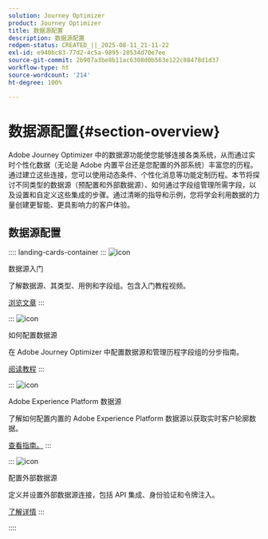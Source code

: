 ```yaml
---
solution: Journey Optimizer
product: Journey Optimizer
title: 数据源配置
description: 数据源配置
redpen-status: CREATED_||_2025-08-11_21-11-22
exl-id: e940bc83-77d2-4c5a-9895-20534d70e7ee
source-git-commit: 2b907a3be8b11ac6308d0b563e122c88478d1d37
workflow-type: ht
source-wordcount: '214'
ht-degree: 100%

---
```


# 数据源配置{#section-overview}

Adobe Journey Optimizer 中的数据源功能使您能够连接各类系统，从而通过实时个性化数据（无论是 Adobe 内置平台还是您配置的外部系统）丰富您的历程。通过建立这些连接，您可以使用动态条件、个性化消息等功能定制历程。本节将探讨不同类型的数据源（预配置和外部数据源）、如何通过字段组管理所需字段，以及设置和自定义这些集成的步骤。通过清晰的指导和示例，您将学会利用数据的力量创建更智能、更具影响力的客户体验。

## 数据源配置

:::: landing-cards-container
:::
![icon](https://cdn.experienceleague.adobe.com/icons/circle-play.svg?lang=zh-Hans)

数据源入门

了解数据源、其类型、用例和字段组。包含入门教程视频。

[浏览文章](../using/datasource/about-data-sources.md)
:::

:::
![icon](https://cdn.experienceleague.adobe.com/icons/gear.svg?lang=zh-Hans)

如何配置数据源

在 Adobe Journey Optimizer 中配置数据源和管理历程字段组的分步指南。

[阅读教程](../using/datasource/configure-data-sources.md)
:::

:::
![icon](https://cdn.experienceleague.adobe.com/icons/puzzle-piece.svg?lang=zh-Hans)

Adobe Experience Platform 数据源

了解如何配置内置的 Adobe Experience Platform 数据源以获取实时客户轮廓数据。

[查看指南。](../using/datasource/adobe-experience-platform-data-source.md)
:::

:::
![icon](https://cdn.experienceleague.adobe.com/icons/code-branch.svg?lang=zh-Hans)

配置外部数据源

定义并设置外部数据源连接，包括 API 集成、身份验证和令牌注入。

[了解详情](../using/datasource/external-data-sources.md)
:::

::::
